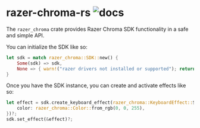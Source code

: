 # razer-chroma-rs ![docs](https://docs.rs/razer_chroma/badge.svg)

The `razer_chroma` crate provides Razer Chroma SDK functionality in a safe and simple API.

You can initialize the SDK like so:

```rust
let sdk = match razer_chroma::SDK::new() {
    Some(sdk) => sdk,
    None => { warn!("razer drivers not installed or supported"); return },
}
```

Once you have the SDK instance, you can create and activate effects like so:

```rust
let effect = sdk.create_keyboard_effect(razer_chroma::KeyboardEffect::Static{
    color: razer_chroma::Color::from_rgb(0, 0, 255),
})?;
sdk.set_effect(&effect)?;
```
